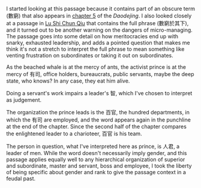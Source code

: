 I started looking at this passage
because it contains part of an obscure term (數窮)
that also appears in
[chapter 5](https://ctext.org/dao-de-jing#n11596 "ctext link")
of the _Daodejing_.
I also looked closely
at a passage in
[Lu Shi Chun Qiu](https://ctext.org/lv-shi-chun-qiu/zhi-du#n23747 "ctext link")
that contains the full phrase (數窮於其下),
and it turned out to be
another warning on the dangers of micro-managing.
The passage goes into some detail
on how meritocracies end up with snarky, exhausted leadership,
and adds a pointed question
that makes me think it's not a stretch
to interpret the full phrase
to mean something like
venting frustration on subordinates
or taking it out on subordinates.

As the beached whale is at the mercy of ants,
the activist prince is at the mercy of 有司,
office holders, bureaucrats, public servants,
maybe the deep state, who knows?
In any case, they eat him alive.

Doing a servant's work impairs a leader's 智,
which I've chosen to interpret as judgement.

The organization the prince leads is the 百官,
the hundred departments, in which the 有司 are employed,
and the word appears again in the punchline
at the end of the chapter.
Since the second half of the chapter
compares the enlightened leader
to a charioteer,
百官 is his team.

The person in question,
what I've interpreted here as prince,
is 人君, a leader of men.
While the word
doesn't necessarily imply gender,
and this passage
applies equally well
to any hierarchical organization of
superior and subordinate,
master and servant,
boss and employee,
I took the liberty
of being specific about gender and rank
to give the passage context
in a feudal past.
